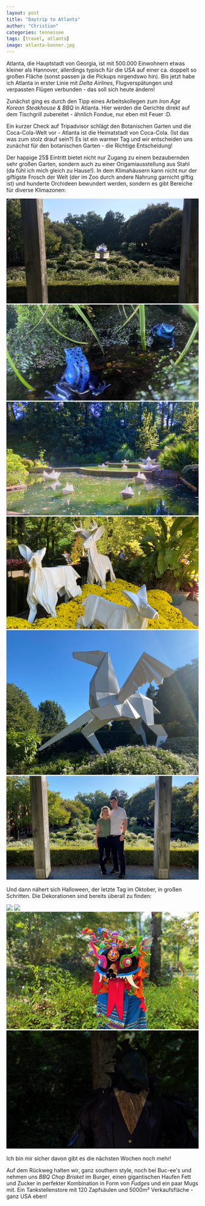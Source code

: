 ```yaml
---
layout: post
title: "Daytrip to Atlanta"
author: "Christian"
categories: tennessee
tags: [travel, atlanta]
image: atlanta-banner.jpg
---
```

Atlanta, die Hauptstadt von Georgia, ist mit 500.000 Einwohnern etwas kleiner als Hannover, allerdings typisch für die USA auf einer ca. doppelt so großen Fläche (sonst passen ja die Pickups nirgendswo hin). Bis jetzt habe ich Atlanta in erster Linie mit *Delta Airlines*, Flugverspätungen und verpassten Flügen verbunden - das soll sich heute ändern!

Zunächst ging es durch den Tipp eines Arbeitskollegen zum *Iron Age Korean Steakhouse & BBQ* in Atlanta. Hier werden die Gerichte direkt auf dem Tischgrill zubereitet - ähnlich Fondue, nur eben mit Feuer :D.

Ein kurzer Check auf Tripadvisor schlägt den Botanischen Garten und die Coca-Cola-Welt vor - Atlanta ist die Heimatstadt von Coca-Cola. (Ist das was zum stolz drauf sein?)
Es ist ein warmer Tag und wir entscheiden uns zunächst für den botanischen Garten - die Richtige Entscheidung!

Der happige 25$ Eintritt bietet nicht nur Zugang zu einem bezaubernden sehr großen Garten, sondern auch zu einer Origamiausstellung aus Stahl (da fühl ich mich gleich zu Hause!).
In dem Klimahäusern kann nicht nur der giftigste Frosch der Welt (der im Zoo durch andere Nahrung garnicht giftig ist) und hunderte Orchideen bewundert werden, sondern es gibt Bereiche für diverse Klimazonen:

![](/assets/img/us/atlanta-garten.jpg)
![](/assets/img/us/atlanta-blue-frog.jpg)
![](/assets/img/us/atlanta-schiffchen.jpg)
![](/assets/img/us/atlanta-deer.jpg)
![](/assets/img/us/atlanta-origami-pferd.jpg)
![](/assets/img/us/atlanta-nc.jpg)

Und dann nähert sich Halloween, der letzte Tag im Oktober, in großen Schritten. Die Dekorationen sind bereits überall zu finden:

![](/assets/img/us/atlanta-jack2.jpg)
![](/assets/img/us/atlanta-entrance.jpg)
![](/assets/img/us/atlanta-dude1.jpg)
![](/assets/img/us/atlanta-crow2.jpg)

Ich bin mir sicher davon gibt es die nächsten Wochen noch mehr!

Auf dem Rückweg halten wir, ganz southern style, noch bei Buc-ee's und nehmen uns *BBQ Chop Brisket* im Burger, einen gigantischen Haufen Fett und Zucker in perfekter Kombination in Form von *Fudges* und ein paar Mugs mit. Ein Tankstellenstore mit 120 Zapfsäulen und 5000m² Verkaufsfläche - ganz USA eben!
